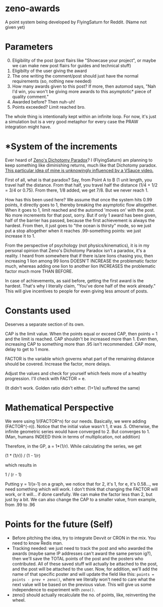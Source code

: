 # zeno-awards
A point system being developed by FlyingSaturn for Reddit.
(Name not given yet)


# Parameters

0. Eligibility of the post (post flairs like "Showcase your project", or maybe we can make new post flairs for guides and technical stuff)
1. Eligibilty of the user giving the award
2. The one writing the comment/post should just have the normal requirements (so, nothing new needed)
3. How many awards given to this post? If more, then automod says, "Nah I'd win, you won't be giving more awards to this asymptotic* piece of quality comment."
4. Awarded before? Then nuh-uh!
5. Points exceeded? Limit reached bro.


The whole thing is intentionally kept within an infinite loop. For now, it's just a simulation but is a very good metaphor for every case the PRAW integration might have.

# *System of the increments

Ever heard of [Zeno's Dichotomy Paradox](https://en.wikipedia.org/wiki/Zeno's_paradoxes#Dichotomy_paradox)? I (FlyingSaturn) am planning to keep something like diminishing returns, much like that Dichotomy paradox. [This particular idea of mine is unknowingly influenced by a VSauce video.](https://youtu.be/Pxb5lSPLy9c)

First of all, what is that paradox? Say, from Point A to B (1 unit length, you travel half the distance. From that half, you travel half the distance (1/4 + 1/2 = 3/4 or 0.75). From there, 1/8 added, we get 7/8. But we never reach 1.

How has this been used here? We assume that once the system hits 0.99 points, it directly goes to 1, thereby breaking the asymptotic flow altogether. When it goes to 1, limit reached and the automod 'moves on' with the post. No more increments for that post, sorry. But if only 1 award has been given, half of the barrier has passed, because the first achievement is always the hardest. From then, it just goes to "the ocean is thirsty" mode, so we just put a stop altogether when it reaches .99-something points: we just increase it to 1.

From the perspective of psychology (not physics/kinematics), it is in my personal opinion that Zeno's Dichotomy Paradox isn't a paradox, it's a reality. I heard from somewhere that if there is/are lions chasing you, then increasing 1 lion among 99 lions DOESN'T INCREASE the problematic factor much, whereas adding one lion to another lion INCREASES the problematic factor much more THAN BEFORE. 

In case of achievements, as said before, getting the first award is the hardest. That's why I literally claim, "You've done half of the work already." This will give incentives to people for even giving less amount of posts.

# Constants used

Deserves a separate section of its own.

CAP is the limit value. When the points equal or exceed CAP, then points = 1 and the limit is reached. CAP shouldn't be increased more than 1. Even then, increasing CAP to something more than .95 isn't recommended. CAP more, delay to get to 1 more.

FACTOR is the variable which governs what part of the remaining distance should be covered. Increase the factor, more delays.


Adjust the values and check for yourself which feels more of a healthy progression. I'll check with FACTOR = e.

(It didn't work. Golden ratio didn't either. (1+1/e) suffered the same)

# Mathematical Perspective

We were using 1/(FACTOR^n) for our needs. Basically, we were adding (FACTOR^(-n)). Notice that the initial value wasn't 1, it was .5. Otherwise, the infinite geometric series would have converged to 2. But converges to 1. (Man, humans INDEED think in terms of multiplication, not addition)

Therefore, in the GP, a = 1*(1/r). While calculating the series, we get

(1 * (1/r)) / (1 - 1/r)

which results in 

1 / (r - 1)

Putting y = 1/(x-1) on a graph, we notice that for 2, it's 1, for e, it's 0.58..., we need something which will work. I don't think that changing the FACTOR will work, or it will... if done carefully.
We can make the factor less than 2, but just by a bit. We can also change the CAP to a smaller value, from example, from .99 to .96

# Points for the future (Self)

- Before pitching the idea, try to integrate Devvit or CRON in the mix. You need to know Redis man.
- Tracking needed: we just need to track the post and who awarded the awards (maybe same IP addresses can't award the same person ig?), then we'll save the TOTAL points of the post and the posters who contributed. All of these saved stuff will actually be attached to the post, and the post will be attached to the user. Now, for addition, we'll add the name of that specific poster and will update the field like this: `points = points - prev + zeno()`, where we literally won't need to care what the next value will be based on the previous value. This will give us some independence to experiment with `zeno()`.
- zeno() should actually recalculate the no. of points, like, reinventing the wheel. 

